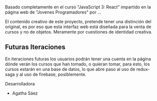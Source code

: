 Basado completamente en el curso "JavaScript 3: React" impartido en la página web de "Jovenes Programadores" por ...

El contenido creativo de este proyecto, pretende tener una distinción del original, es por eso que esta interfaz web está diseñada para la venta de cursos y no de objetos. Meramente por cuestiones de identidad creativa.



## Futuras Iteraciones

En iteraciones futuras los usuarios podrán tener una cuenta en la página dónde verán los cursos que han tomado, o quieran tomar, para esto, los cursos estarán en una base de datos, lo que abre paso al uso de redux-saga y al uso de firebase, posiblemente.

Desarrolladora

* Agatha Sáez